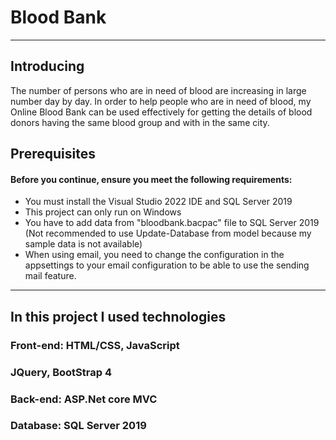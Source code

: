 <h1>Blood Bank</h1>  
 <hr>
  <h2>Introducing</h2> 
  <p>The number of persons who are in need of blood are increasing in large
number day by day. In order to help people who are in need of blood, my Online
Blood Bank can be used effectively for getting the details of blood donors having the
same blood group and with in the same city.</p>
   <h2>Prerequisites</h2>
   <h4>Before you continue, ensure you meet the following requirements:</h4>
  <p>
  <ul>
    <li>You must install the Visual Studio 2022 IDE and SQL Server 2019</li>
    <li>This project can only run on Windows</li>
    <li>You have to add data from "bloodbank.bacpac" file to SQL Server 2019 
     (Not recommended to use Update-Database from model because my sample data is not available)</li>
   <li>When using email, you need to change the configuration in the appsettings to your email configuration to be able to use the sending mail feature.</li>
  </ul>
  </p>
  <hr>
  <h2>In this project I used technologies</h2>
  <h3> Front-end: HTML/CSS, JavaScript</h3>
  <h3>JQuery, BootStrap 4</h3>
  <h3>Back-end: ASP.Net core MVC</h3>
  <h3>Database: SQL Server 2019</h3>
